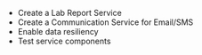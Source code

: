 * Create a Lab Report Service
* Create a Communication Service for Email/SMS
* Enable data resiliency
* Test service components
